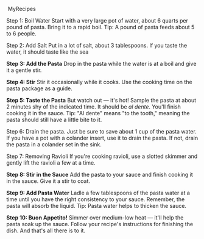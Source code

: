 ​                                                       MyRecipes 

Step 1: Boil Water
Start with a very large pot of water, about 6 quarts per pound of pasta. Bring it to a rapid boil. Tip: A pound of pasta feeds about 5 to 6 people.

Step 2: Add Salt
Put in a lot of salt, about 3 tablespoons. If you taste the water, it should taste like the sea

**Step 3: Add the Pasta**
Drop in the pasta while the water is at a boil and give it a gentle stir.

**Step 4: Stir**
Stir it occasionally while it cooks. Use the cooking time on the pasta package as a guide.

**Step 5: Taste the Pasta**
But watch out — it's hot! Sample the pasta at about 2 minutes shy of the indicated time. It should be *al dente*. You'll finish cooking it in the sauce. Tip: "Al dente" means "to the tooth," meaning the pasta should still have a little bite to it.

Step 6: 
Drain the pasta. Just be sure to save about 1 cup of the pasta water. If you have a pot with a colander insert, use it to drain the pasta. If not, drain the pasta in a colander set in the sink.



Step 7: Removing Ravioli
If you're cooking ravioli, use a slotted skimmer and gently lift the ravioli a few at a time.

**Step 8: Stir in the Sauce**
Add the pasta to your sauce and finish cooking it in the sauce. Give it a stir to coat.

**Step 9: Add Pasta Water**
Ladle a few tablespoons of the pasta water at a time until you have the right consistency to your sauce. Remember, the pasta will absorb the liquid. Tip: Pasta water helps to thicken the sauce.

**Step 10: Buon Appetito!**
Simmer over medium-low heat — it'll help the pasta soak up the sauce. Follow your recipe's instructions for finishing the dish. And that's all there is to it.